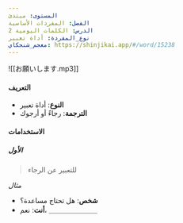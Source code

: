 ```yaml
---
المستوى: مبتدئ
الفصل: المفردات الأساسية
الدرس: الكلمات اليومية 2
نوع_المفردة: أداة تعبير
معجم_شنجكاي: https://shinjikai.app/#/word/15238
---
```


![[お願いします.mp3]]

#### التعريف

- **النوع**: أداة تعبير
- **الترجمة**: رجاءً أو أرجوك

#### الاستخدامات

##### الأول

> للتعبير عن الرجاء

_مثال_
- **شخص**: هل تحتاج مساعدة؟
- **أنت**: نعم، ＿＿＿＿＿＿＿